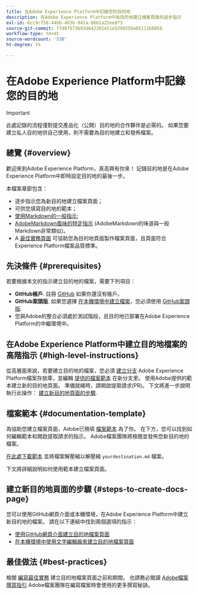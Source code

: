 ```yaml
---
title: 在Adobe Experience Platform中記錄您的目的地
description: 在Adobe Experience Platform中為目的地建立檔案頁面的逐步指示
exl-id: 6cc9c758-44bb-463b-941a-06b1a22ee8f3
source-git-commit: ffd87573b93d642202e51e5299250a05112b6058
workflow-type: tm+mt
source-wordcount: '538'
ht-degree: 1%

---
```


# 在Adobe Experience Platform中記錄您的目的地

>[!IMPORTANT]
>
>此處記錄的流程僅對提交產品化（公開）目的地的合作夥伴是必需的。 如果您要建立私人目的地供自己使用，則不需要為目的地建立和發佈檔案。

## 總覽 {#overview}

歡迎來到Adobe Experience Platform，真高興有你來！
記錄目的地是在Adobe Experience Platform中即時設定目的地的最後一步。

本檔案章節包含：

* 逐步指示您為新目的地建立檔案頁面；
* 可供您填寫目的地的範本；
* [使用Markdown的一般指示](https://experienceleague.adobe.com/docs/contributor/contributor-guide/writing-essentials/markdown.html?lang=en);
* [AdobeMarkdown風味的特定指示](https://experienceleague.adobe.com/docs/contributor/contributor-guide/writing-essentials/markdown.html?lang=en#custom-markdown-extensions) (AdobeMarkdown的味道與一般Markdown非常類似)。
* A [最佳實務頁面](./authoring-best-practices.md) 可協助您為目的地頁面製作檔案頁面，且頁面符合Experience Platform檔案品質標準。

## 先決條件 {#prerequisites}

若要根據本文的指示建立目的地的檔案，需要下列項目：

* **GitHub帳戶**. 註冊 [GitHub](https://github.com/) 如果你還沒有帳戶。
* **GitHub案頭版**. 如果您選擇 [在本機環境中建立檔案](./work-in-local-environment.md)，您必須使用 [GitHub案頭版](https://desktop.github.com/).
* 您與Adobe的整合必須處於測試階段，且目的地已部署在Adobe Experience Platform的中繼環境中。

## 在Adobe Experience Platform中建立目的地檔案的高階指示 {#high-level-instructions}

從高層面來說，若要建立目的地的檔案，您必須 [建立分支](https://experienceleague.adobe.com/docs/contributor/contributor-guide/setup/local-repo.html?lang=en#fork-the-repository) Adobe Experience Platform檔案存放庫，並編輯 [提供的檔案範本](./self-service-template.md) 在新分支里。 使用Adobe提供的範本建立新的目的地頁面。 準備就緒時，請開啟提取請求(PR)。 下文將進一步說明執行此操作： [建立新目的地頁面的步驟](./documentation-instructions.md#steps-to-create-docs-page).

<!--

* In the table of contents (TOC.md) `/help/rtcdp/TOC.md`, add a link to your new destination page. Place it within the category where your destination resides in the Adobe Experience Platform user interface (for example: mobile, social, advertising). 
* In the overview page for the respective category, add a link to your new destination page. For example, for cloud storage destinations, you would add a link to [this page](https://docs.adobe.com/content/help/en/experience-platform/rtcdp/destinations/destinations-cat/cloud-storage/cloud-storage-destinations.html). 

-->

## 檔案範本 {#documentation-template}

為協助您建立檔案頁面，Adobe已預填 [檔案範本](./self-service-template.md) 為了你。 在下方，您可以找到如何編輯範本和開啟提取請求的指示。 Adobe檔案團隊將檢閱並發佈您新目的地的檔案。

[在此處下載範本](../assets/docs-framework/yourdestination-template.zip) 並將檔案解壓縮以解壓縮 `yourdestination.md` 檔案。

下文將詳細說明如何使用範本建立檔案頁面。

## 建立新目的地頁面的步驟 {#steps-to-create-docs-page}

您可以使用GitHub網頁介面或本機環境，在Adobe Experience Platform中建立新目的地的檔案。 請在以下連結中找到兩個選項的指示：

* [使用GitHub網頁介面建立目的地檔案頁面](./use-github-interface-to-create-documentation.md)
* [在本機環境中使用文字編輯器來建立目的地檔案頁面](./work-in-local-environment.md)

## 最佳做法 {#best-practices}

檢閱 [編寫最佳實務](/help/destinations/destination-sdk/docs-framework/authoring-best-practices.md) 建立目的地檔案頁面之前和期間。 也請務必閱讀 [Adobe檔案撰寫指引](https://experienceleague.adobe.com/docs/contributor/contributor-guide/writing-essentials/general-writing-guidance.html?lang=en) Adobe檔案團隊在編寫檔案時會使用的更多撰寫秘訣。